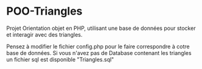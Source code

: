 ﻿# POO-Triangles
Projet Orientation objet en PHP, utilisant une base de données pour stocker et interagir avec des triangles.

Pensez à modifier le fichier config.php pour le faire correspondre à cotre base de données.
Si vous n'avez pas de Database contenant les triangles un fichier sql est disponible "Triangles.sql" 